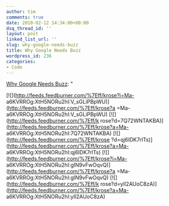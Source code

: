 ```yaml
---
author: tim
comments: true
date: 2010-02-12 14:34:00+00:00
dsq_thread_id: ''
layout: post
linked_list_url: ''
slug: why-google-needs-buzz
title: Why Google Needs Buzz
wordpress_id: 236
categories:
- Code
---
```


[Why Google Needs Buzz](http://kevinrose.com/post/385156078): "

[![](http://feeds.feedburner.com/%7Eff/krose?i=Ma-
a6KVRROg:XtH5NORu2hI:V_sGLiPBpWU)](http://feeds.feedburner.com/%7Eff/krose?a
=Ma-a6KVRROg:XtH5NORu2hI:V_sGLiPBpWU) [![](http://feeds.feedburner.com/%7Eff/k
rose?d=7Q72WNTAKBA)](http://feeds.feedburner.com/%7Eff/krose?a=Ma-
a6KVRROg:XtH5NORu2hI:7Q72WNTAKBA) [![](http://feeds.feedburner.com/%7Eff/krose
?d=qj6IDK7rITs)](http://feeds.feedburner.com/%7Eff/krose?a=Ma-
a6KVRROg:XtH5NORu2hI:qj6IDK7rITs)
[![](http://feeds.feedburner.com/%7Eff/krose?i=Ma-
a6KVRROg:XtH5NORu2hI:gIN9vFwOqvQ)](http://feeds.feedburner.com/%7Eff/krose?a
=Ma-a6KVRROg:XtH5NORu2hI:gIN9vFwOqvQ) [![](http://feeds.feedburner.com/%7Eff/k
rose?d=yIl2AUoC8zA)](http://feeds.feedburner.com/%7Eff/krose?a=Ma-
a6KVRROg:XtH5NORu2hI:yIl2AUoC8zA)
